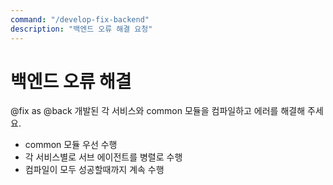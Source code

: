 ```yaml
---
command: "/develop-fix-backend"
description: "백엔드 오류 해결 요청"
---
```


# 백엔드 오류 해결

@fix as @back
개발된 각 서비스와 common 모듈을 컴파일하고 에러를 해결해 주세요.   
- common 모듈 우선 수행   
- 각 서비스별로 서브 에이전트를 병렬로 수행  
- 컴파일이 모두 성공할때까지 계속 수행